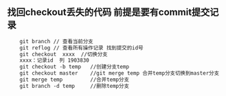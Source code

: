 <!--
 * @Author: your name
 * @Date: 2021-07-12 19:40:11
 * @LastEditTime: 2021-07-12 19:42:17
 * @LastEditors: Please set LastEditors
 * @Description: In User Settings Edit
 * @FilePath: /lcz_document/docs/study/git.md
-->
## 找回checkout丢失的代码 前提是要有commit提交记录
```html
    git branch // 查看当前分支
    git reflog // 查看所有操作记录 找到提交的id号
    git checkout  xxxx  //切换分支
    xxxx：记录id  列 1903830
    git checkout -b temp   //创建分支temp
    git checkout master    //git merge temp 合并temp分支切换到master分支
    git merge temp         //合并temp分支
    git branch -d temp     //删除temp分支
```